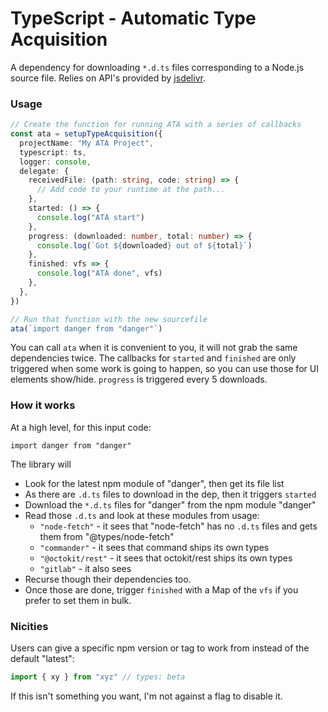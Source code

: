 # TypeScript - Automatic Type Acquisition

A dependency for downloading `*.d.ts` files corresponding to a Node.js source file. Relies on API's provided by [jsdelivr](https://www.jsdelivr.com).

### Usage

```ts
// Create the function for running ATA with a series of callbacks
const ata = setupTypeAcquisition({
  projectName: "My ATA Project",
  typescript: ts,
  logger: console,
  delegate: {
    receivedFile: (path: string, code: string) => {
      // Add code to your runtime at the path...
    },
    started: () => {
      console.log("ATA start")
    },
    progress: (downloaded: number, total: number) => {
      console.log(`Got ${downloaded} out of ${total}`)
    },
    finished: vfs => {
      console.log("ATA done", vfs)
    },
  },
})

// Run that function with the new sourcefile
ata(`import danger from "danger"`)
```

You can call `ata` when it is convenient to you, it will not grab the same dependencies twice. The callbacks for `started` and `finished` are only triggered when some work is going to happen, so you can use those for UI elements show/hide. `progress` is triggered every 5 downloads.

### How it works

At a high level, for this input code:

```
import danger from "danger"
```

The library will

- Look for the latest npm module of "danger", then get its file list
- As there are `.d.ts` files to download in the dep, then it triggers `started`
- Download the `*.d.ts` files for "danger" from the npm module "danger"
- Read those `.d.ts` and look at these modules from usage:
  - `"node-fetch"` - it sees that "node-fetch" has no `.d.ts` files and gets them from "@types/node-fetch"
  - `"commander"` - it sees that command ships its own types
  - `"@octokit/rest"` - it sees that octokit/rest ships its own types
  - `"gitlab"` - it also sees
- Recurse though their dependencies too.
- Once those are done, trigger `finished` with a Map of the `vfs` if you prefer to set them in bulk.

### Nicities

Users can give a specific npm version or tag to work from instead of the default "latest":

```ts
import { xy } from "xyz" // types: beta
```

If this isn't something you want, I'm not against a flag to disable it.
